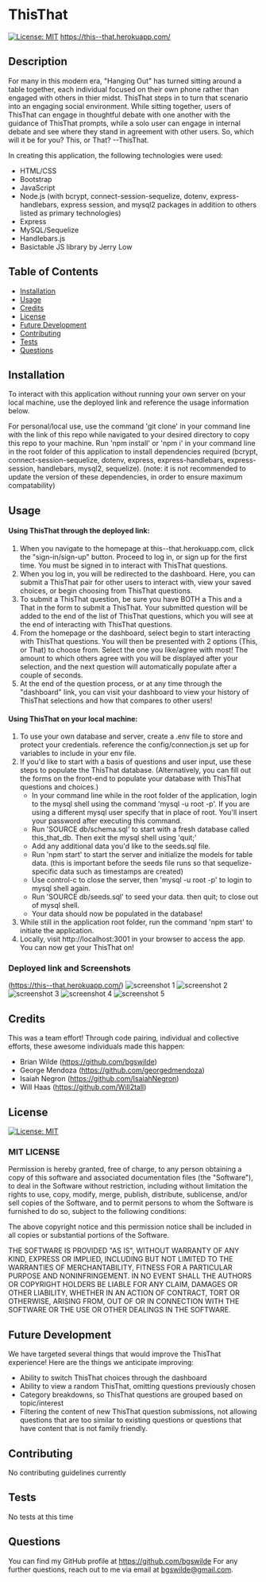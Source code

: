 # ThisThat
[![License: MIT](https://img.shields.io/badge/License-MIT-yellow.svg)](https://opensource.org/licenses/MIT)
https://this--that.herokuapp.com/

## Description
For many in this modern era, "Hanging Out" has turned sitting around a table together, each individual focused on their own phone rather than engaged with others in thier midst. ThisThat steps in to turn that scenario into an engaging social environment. While sitting together, users of ThisThat can engage in thoughtful debate with one another with the guidance of ThisThat prompts, while a solo user can engage in internal debate and see where they stand in agreement with other users. So, which will it be for you? This, or That? --ThisThat.

In creating this application, the following technologies were used:
- HTML/CSS
- Bootstrap
- JavaScript
- Node.js (with bcrypt, connect-session-sequelize, dotenv, express-handlebars, express session, and mysql2 packages in addition to others listed as primary technologies)
- Express
- MySQL/Sequelize
- Handlebars.js
- Basictable JS library by Jerry Low

## Table of Contents
* [Installation](#installation)
* [Usage](#usage)
* [Credits](#credits)
* [License](#license)
* [Future Development](#futuredevelopment)
* [Contributing](#contributing)
* [Tests](#tests)
* [Questions](#questions)

## Installation
To interact with this application without running your own server on your local machine, use the deployed link and reference the usage information below. 

For personal/local use, use the command 'git clone' in your command line with the link of this repo while navigated to your desired directory to copy this repo to your machine. Run 'npm install' or 'npm i' in your command line in the root folder of this application to install dependencies required (bcrypt, connect-session-sequelize, dotenv, express, express-handlebars, express-session, handlebars, mysql2, sequelize). (note: it is not recommended to update the version of these dependencies, in order to ensure maximum compatability)

## Usage

#### Using ThisThat through the deployed link:
1. When you navigate to the homepage at this--that.herokuapp.com, click the "sign-in/sign-up" button. Proceed to log in, or sign up for the first time. You must be signed in to interact with ThisThat questions.
2. When you log in, you will be redirected to the dashboard. Here, you can submit a ThisThat pair for other users to interact with, view your saved choices, or begin choosing from ThisThat questions.
3. To submit a ThisThat question, be sure you have BOTH a This and a That in the form to submit a ThisThat. Your submitted question will be added to the end of the list of ThisThat questions, which you will see at the end of interacting with ThisThat questions.
4. From the homepage or the dashboard, select begin to start interacting with ThisThat questions. You will then be presented with 2 options (This, or That) to choose from. Select the one you like/agree with most! The amount to which others agree with you will be displayed after your selection, and the next question will automatically populate after a couple of seconds. 
5. At the end of the question process, or at any time through the "dashboard" link, you can visit your dashboard to view your history of ThisThat selections and how that compares to other users!

#### Using ThisThat on your local machine:
1. To use your own database and server, create a .env file to store and protect your credentials. reference the config/connection.js set up for variables to include in your env file.
2. If you'd like to start with a basis of questions and user input, use these steps to populate the ThisThat database. (Alternatively, you can fill out the forms on the front-end to populate your database with ThisThat questions and choices.)
    * In your command line while in the root folder of the application, login to the mysql shell using the command 'mysql -u root -p'. If you are using a different mysql user specify that in place of root. You'll insert your password after executing this command.
    * Run 'SOURCE db/schema.sql' to start with a fresh database called this_that_db. Then exit the mysql shell using 'quit;'
    * Add any additional data you'd like to the seeds.sql file.
    * Run 'npm start' to start the server and initialize the models for table data. (this is important before the seeds file runs so that sequelize-specific data such as timestamps are created)
    * Use control-c to close the server, then 'mysql -u root -p' to login to mysql shell again. 
    * Run 'SOURCE db/seeds.sql' to seed your data. then quit; to close out of mysql shell.
    * Your data should now be populated in the database!
3. While still in the application root folder, run the command 'npm start' to initiate the application.
6. Locally, visit http://localhost:3001 in your browser to access the app. You can now get your ThisThat on!

### Deployed link and Screenshots
(https://this--that.herokuapp.com/)
![screenshot 1](./public/images/screen1.png)
![screenshot 2](./public/images/screen2.png)
![screenshot 3](./public/images/screen3.png)
![screenshot 4](./public/images/screen4.png)
![screenshot 5](./public/images/screen5.png)

## Credits
This was a team effort! Through code pairing, individual and collective efforts, these awesome individuals made this happen:
* Brian Wilde (https://github.com/bgswilde) 
* George Mendoza (https://github.com/georgedmendoza)
* Isaiah Negron (https://github.com/IsaiahNegron)
* Will Haas (https://github.com/Will2tall)


## License
[![License: MIT](https://img.shields.io/badge/License-MIT-yellow.svg)](https://opensource.org/licenses/MIT)

### MIT LICENSE

Permission is hereby granted, free of charge, to any person obtaining a copy
of this software and associated documentation files (the "Software"), to deal
in the Software without restriction, including without limitation the rights
to use, copy, modify, merge, publish, distribute, sublicense, and/or sell
copies of the Software, and to permit persons to whom the Software is
furnished to do so, subject to the following conditions:

The above copyright notice and this permission notice shall be included in all
copies or substantial portions of the Software.

THE SOFTWARE IS PROVIDED "AS IS", WITHOUT WARRANTY OF ANY KIND, EXPRESS OR
IMPLIED, INCLUDING BUT NOT LIMITED TO THE WARRANTIES OF MERCHANTABILITY,
FITNESS FOR A PARTICULAR PURPOSE AND NONINFRINGEMENT. IN NO EVENT SHALL THE
AUTHORS OR COPYRIGHT HOLDERS BE LIABLE FOR ANY CLAIM, DAMAGES OR OTHER
LIABILITY, WHETHER IN AN ACTION OF CONTRACT, TORT OR OTHERWISE, ARISING FROM,
OUT OF OR IN CONNECTION WITH THE SOFTWARE OR THE USE OR OTHER DEALINGS IN THE
SOFTWARE.

## Future Development
We have targeted several things that would improve the ThisThat experience! Here are the things we anticipate improving:
* Ability to switch ThisThat choices through the dashboard
* Ability to view a random ThisThat, omitting questions previously chosen
* Category breakdowns, so ThisThat questions are grouped based on topic/interest
* Filtering the content of new ThisThat question submissions, not allowing questions that are too similar to existing questions or questions that have content that is not family friendly.

## Contributing
No contributing guidelines currently

## Tests
No tests at this time

## Questions
You can find my GitHub profile at https://github.com/bgswilde
For any further questions, reach out to me via email at bgswilde@gmail.com.
